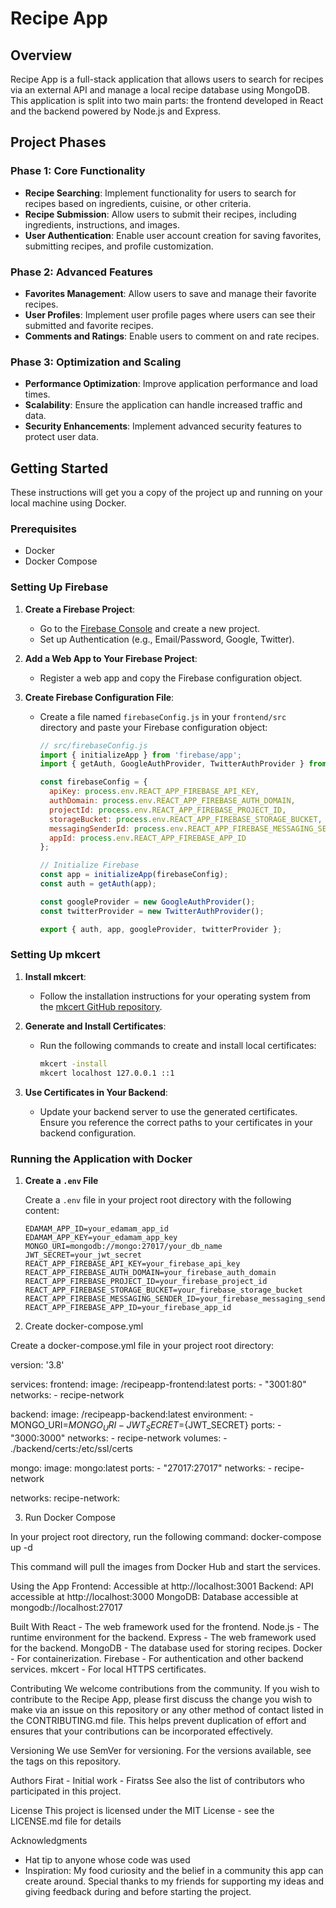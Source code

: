 # Recipe App

## Overview
Recipe App is a full-stack application that allows users to search for recipes via an external API and manage a local recipe database using MongoDB. This application is split into two main parts: the frontend developed in React and the backend powered by Node.js and Express.

## Project Phases

### Phase 1: Core Functionality
- **Recipe Searching**: Implement functionality for users to search for recipes based on ingredients, cuisine, or other criteria.
- **Recipe Submission**: Allow users to submit their recipes, including ingredients, instructions, and images.
- **User Authentication**: Enable user account creation for saving favorites, submitting recipes, and profile customization.

### Phase 2: Advanced Features
- **Favorites Management**: Allow users to save and manage their favorite recipes.
- **User Profiles**: Implement user profile pages where users can see their submitted and favorite recipes.
- **Comments and Ratings**: Enable users to comment on and rate recipes.

### Phase 3: Optimization and Scaling
- **Performance Optimization**: Improve application performance and load times.
- **Scalability**: Ensure the application can handle increased traffic and data.
- **Security Enhancements**: Implement advanced security features to protect user data.

## Getting Started

These instructions will get you a copy of the project up and running on your local machine using Docker.

### Prerequisites

- Docker
- Docker Compose

### Setting Up Firebase

1. **Create a Firebase Project**:
   - Go to the [Firebase Console](https://console.firebase.google.com/) and create a new project.
   - Set up Authentication (e.g., Email/Password, Google, Twitter).

2. **Add a Web App to Your Firebase Project**:
   - Register a web app and copy the Firebase configuration object.

3. **Create Firebase Configuration File**:
   - Create a file named `firebaseConfig.js` in your `frontend/src` directory and paste your Firebase configuration object:

     ```javascript
     // src/firebaseConfig.js
     import { initializeApp } from 'firebase/app';
     import { getAuth, GoogleAuthProvider, TwitterAuthProvider } from 'firebase/auth';

     const firebaseConfig = {
       apiKey: process.env.REACT_APP_FIREBASE_API_KEY,
       authDomain: process.env.REACT_APP_FIREBASE_AUTH_DOMAIN,
       projectId: process.env.REACT_APP_FIREBASE_PROJECT_ID,
       storageBucket: process.env.REACT_APP_FIREBASE_STORAGE_BUCKET,
       messagingSenderId: process.env.REACT_APP_FIREBASE_MESSAGING_SENDER_ID,
       appId: process.env.REACT_APP_FIREBASE_APP_ID
     };

     // Initialize Firebase
     const app = initializeApp(firebaseConfig);
     const auth = getAuth(app);

     const googleProvider = new GoogleAuthProvider();
     const twitterProvider = new TwitterAuthProvider();

     export { auth, app, googleProvider, twitterProvider };
     ```

### Setting Up mkcert

1. **Install mkcert**:
   - Follow the installation instructions for your operating system from the [mkcert GitHub repository](https://github.com/FiloSottile/mkcert).

2. **Generate and Install Certificates**:
   - Run the following commands to create and install local certificates:

     ```bash
     mkcert -install
     mkcert localhost 127.0.0.1 ::1
     ```

3. **Use Certificates in Your Backend**:
   - Update your backend server to use the generated certificates. Ensure you reference the correct paths to your certificates in your backend configuration.

### Running the Application with Docker

1. **Create a `.env` File**

   Create a `.env` file in your project root directory with the following content:

   ```env
   EDAMAM_APP_ID=your_edamam_app_id
   EDAMAM_APP_KEY=your_edamam_app_key
   MONGO_URI=mongodb://mongo:27017/your_db_name
   JWT_SECRET=your_jwt_secret
   REACT_APP_FIREBASE_API_KEY=your_firebase_api_key
   REACT_APP_FIREBASE_AUTH_DOMAIN=your_firebase_auth_domain
   REACT_APP_FIREBASE_PROJECT_ID=your_firebase_project_id
   REACT_APP_FIREBASE_STORAGE_BUCKET=your_firebase_storage_bucket
   REACT_APP_FIREBASE_MESSAGING_SENDER_ID=your_firebase_messaging_sender_id
   REACT_APP_FIREBASE_APP_ID=your_firebase_app_id
2. Create docker-compose.yml

Create a docker-compose.yml file in your project root directory:

version: '3.8'

services:
  frontend:
    image: <your-dockerhub-username>/recipeapp-frontend:latest
    ports:
      - "3001:80"
    networks:
      - recipe-network

  backend:
    image: <your-dockerhub-username>/recipeapp-backend:latest
    environment:
      - MONGO_URI=${MONGO_URI}
      - JWT_SECRET=${JWT_SECRET}
    ports:
      - "3000:3000"
    networks:
      - recipe-network
    volumes:
      - ./backend/certs:/etc/ssl/certs

  mongo:
    image: mongo:latest
    ports:
      - "27017:27017"
    networks:
      - recipe-network

networks:
  recipe-network:

3. Run Docker Compose

In your project root directory, run the following command:
docker-compose up -d

This command will pull the images from Docker Hub and start the services.

Using the App
Frontend: Accessible at http://localhost:3001
Backend: API accessible at http://localhost:3000
MongoDB: Database accessible at mongodb://localhost:27017

Built With
React - The web framework used for the frontend.
Node.js - The runtime environment for the backend.
Express - The web framework used for the backend.
MongoDB - The database used for storing recipes.
Docker - For containerization.
Firebase - For authentication and other backend services.
mkcert - For local HTTPS certificates.

Contributing
We welcome contributions from the community. If you wish to contribute to the Recipe App, please first discuss the change you wish to make via an issue on this repository or any other method of contact listed in the CONTRIBUTING.md file. This helps prevent duplication of effort and ensures that your contributions can be incorporated effectively.

Versioning
We use SemVer for versioning. For the versions available, see the tags on this repository.

Authors
Firat - Initial work - Firatss
See also the list of contributors who participated in this project.

License
This project is licensed under the MIT License - see the LICENSE.md file for details

Acknowledgments
- Hat tip to anyone whose code was used
- Inspiration: My food curiosity and the belief in a community this app can create around. Special thanks to my friends for supporting my ideas and giving feedback during and before starting the project.

  
